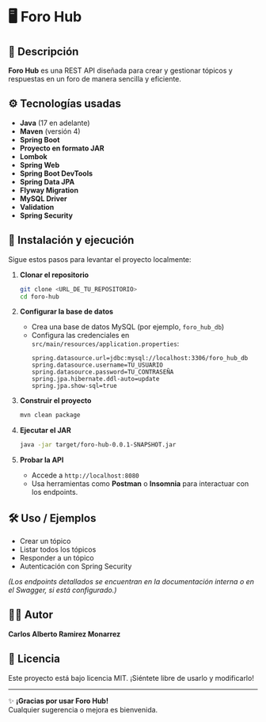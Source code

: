 # 🖥️ Foro Hub

## 📄 Descripción
**Foro Hub** es una REST API diseñada para crear y gestionar tópicos y respuestas en un foro de manera sencilla y eficiente.

## ⚙️ Tecnologías usadas
- **Java** (17 en adelante)
- **Maven** (versión 4)
- **Spring Boot**
- **Proyecto en formato JAR**
- **Lombok**
- **Spring Web**
- **Spring Boot DevTools**
- **Spring Data JPA**
- **Flyway Migration**
- **MySQL Driver**
- **Validation**
- **Spring Security**

## 🚀 Instalación y ejecución

Sigue estos pasos para levantar el proyecto localmente:

1. **Clonar el repositorio**
   ```bash
   git clone <URL_DE_TU_REPOSITORIO>
   cd foro-hub
   ```

2. **Configurar la base de datos**
   - Crea una base de datos MySQL (por ejemplo, `foro_hub_db`)
   - Configura las credenciales en `src/main/resources/application.properties`:
     ```properties
     spring.datasource.url=jdbc:mysql://localhost:3306/foro_hub_db
     spring.datasource.username=TU_USUARIO
     spring.datasource.password=TU_CONTRASEÑA
     spring.jpa.hibernate.ddl-auto=update
     spring.jpa.show-sql=true
     ```

3. **Construir el proyecto**
   ```bash
   mvn clean package
   ```

4. **Ejecutar el JAR**
   ```bash
   java -jar target/foro-hub-0.0.1-SNAPSHOT.jar
   ```

5. **Probar la API**
   - Accede a `http://localhost:8080`
   - Usa herramientas como **Postman** o **Insomnia** para interactuar con los endpoints.

## 🛠️ Uso / Ejemplos
- Crear un tópico
- Listar todos los tópicos
- Responder a un tópico
- Autenticación con Spring Security

*(Los endpoints detallados se encuentran en la documentación interna o en el Swagger, si está configurado.)*

## 👨‍💻 Autor
**Carlos Alberto Ramirez Monarrez**

## 📄 Licencia
Este proyecto está bajo licencia MIT. ¡Siéntete libre de usarlo y modificarlo!  

---

✨ **¡Gracias por usar Foro Hub!**  
Cualquier sugerencia o mejora es bienvenida.

